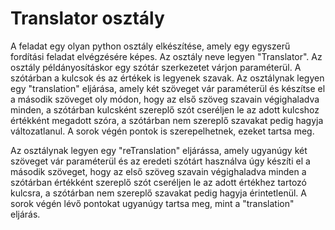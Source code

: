 # Translator osztály

A feladat egy olyan python osztály elkészítése, amely egy egyszerű fordítási feladat elvégzésére képes. Az osztály neve legyen "Translator". Az osztály példányosításkor egy szótár szerkezetet várjon paraméterül. A szótárban a kulcsok és az értékek is legyenek szavak. Az osztálynak legyen egy "translation" eljárása, amely két szöveget vár paraméterül és készítse el a második szöveget oly módon, hogy az első szöveg szavain végighaladva minden, a szótárban kulcsként szereplő szót cseréljen le az adott kulcshoz értékként megadott szóra, a szótárban nem szereplő szavakat pedig hagyja változatlanul. A sorok végén pontok is szerepelhetnek, ezeket tartsa meg. 

Az osztálynak legyen egy "reTranslation" eljárássa, amely ugyanúgy két szöveget vár paraméterül és az eredeti szótárt használva úgy készíti el a második szöveget, hogy az első szöveg szavain végighaladva minden a szótárban értékként szereplő szót cseréljen le az adott értékhez tartozó kulcsra, a szótárban nem szereplő szavakat pedig hagyja érintetlenül. A sorok végén lévő pontokat ugyanúgy tartsa meg, mint a "translation" eljárás.
